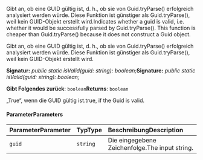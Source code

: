 <span data-ttu-id="cf393-p101">Gibt an, ob eine GUID gültig ist, d. h., ob sie von Guid.tryParse() erfolgreich analysiert werden würde. Diese Funktion ist günstiger als Guid.tryParse(), weil kein GUID-Objekt erstellt wird.</span><span class="sxs-lookup"><span data-stu-id="cf393-p101">Indicates whether a guid is valid, i.e. whether it would be successfully parsed by Guid.tryParse(). This function is cheaper than Guid.tryParse() because it does not construct a Guid object.</span></span>




Gibt an, ob eine GUID gültig ist, d. h., ob sie von Guid.tryParse() erfolgreich analysiert werden würde. Diese Funktion ist günstiger als Guid.tryParse(), weil kein GUID-Objekt erstellt wird.

<span data-ttu-id="cf393-104">**Signatur:** _public static isValid(guid: string): boolean;_</span><span class="sxs-lookup"><span data-stu-id="cf393-104">**Signature:** _public static isValid(guid: string): boolean;_</span></span>

<span data-ttu-id="cf393-105">**Gibt Folgendes zurück**: `boolean`</span><span class="sxs-lookup"><span data-stu-id="cf393-105">**Returns**: `boolean`</span></span>



<span data-ttu-id="cf393-106">„True“, wenn die GUID gültig ist.</span><span class="sxs-lookup"><span data-stu-id="cf393-106">true, if the Guid is valid.</span></span>

#### <a name="parameters"></a><span data-ttu-id="cf393-107">Parameter</span><span class="sxs-lookup"><span data-stu-id="cf393-107">Parameters</span></span>


| <span data-ttu-id="cf393-108">Parameter</span><span class="sxs-lookup"><span data-stu-id="cf393-108">Parameter</span></span>    | <span data-ttu-id="cf393-109">Typ</span><span class="sxs-lookup"><span data-stu-id="cf393-109">Type</span></span>    | <span data-ttu-id="cf393-110">Beschreibung</span><span class="sxs-lookup"><span data-stu-id="cf393-110">Description</span></span> |
|:-------------|:---------------|:------------|
| `guid`    | `string` | <span data-ttu-id="cf393-111">Die eingegebene Zeichenfolge.</span><span class="sxs-lookup"><span data-stu-id="cf393-111">The input string.</span></span> |


